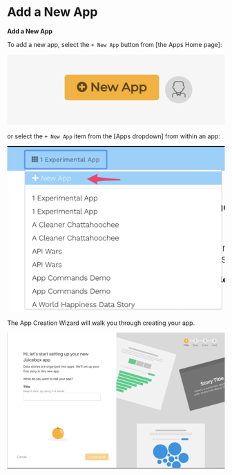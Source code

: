 # Add a New App

**Add a New App**

To add a new app,  select the `+ New App` button from \[the Apps Home page\]:

![+ New App from Apps Home page](../../.gitbook/assets/image%20%281%29.png)

or select the `+ New App` item from the \[Apps dropdown\] from within an app:

![+ New App from Apps dropdown](../../.gitbook/assets/image%20%287%29.png)

The App Creation Wizard will walk you through creating your app.

![App Creation Wizard](../../.gitbook/assets/image%20%284%29.png)



